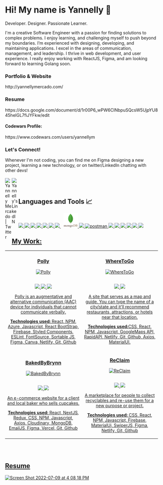 # Hi! My name is Yannelly 👋 
Developer. Designer. Passionate Learner. 

I'm a creative Software Engineer with a passion for finding solutions to complex problems. I enjoy learning, and challenging myself to push beyond my boundaries. I’m experienced with designing, developing, and maintaining applications. I excel in the areas of communication, management, and leadership. I thrive in web development, and user experience. I really enjoy working with ReactJS, Figma, and am looking forward to learning Golang soon. 

<h3> Portfolio & Website </h3>
http://yannellymercado.com/

<h3> Resume </h3>
https://docs.google.com/document/d/1r00P6_wPW6CINbpuSQcsW5UjpYU845helGL7fiJYFkw/edit

<h4>Codewars Profile: </h4>
https://www.codewars.com/users/yannellym
<!---
yannellym/yannellym is a ✨ special ✨ repository because its `README.md` (this file) appears on your GitHub profile.
You can click the Preview link to take a look at your changes.
--->

<h3>Let's Connect!</h3>
 Whenever I'm not coding, you can find me on Figma designing a new project, learning a new technology, or on twitter/LinkedIn chatting with other devs! 
 
 <br/>
 <br/>
<a href="https://twitter.com/disssbi_">
  <img align="left" alt="Yannelly Mercado | Twitter" width="22px" src="https://raw.githubusercontent.com/peterthehan/peterthehan/master/assets/twitter.svg" />
</a>
<a href="https://www.linkedin.com/in/yannellymercado/">
  <img align="left" alt="Yannelly's LinkedIN" width="22px" src="https://raw.githubusercontent.com/peterthehan/peterthehan/master/assets/linkedin.svg" />
</a>
<br>
<br>

<!-- Languages -->

## Languages and Tools 📈

<p align="left"> 
    <a href="https://developer.mozilla.org/en-US/docs/Web/JavaScript" target="_blank"> <img src="https://img.icons8.com/color/48/000000/javascript.png"/> </a> 
    <a href="https://www.w3.org/html/" target="_blank"> <img src="https://img.icons8.com/color/48/000000/html-5.png"/> 
    <a href="https://www.w3schools.com/css/" target="_blank"> <img src="https://img.icons8.com/color/48/000000/css3.png"/> 
    <a href="https://getbootstrap.com" target="_blank"> <img src="https://img.icons8.com/color/48/000000/bootstrap.png"/> 
    <a href="https://sass.com" target="_blank"> <img src="https://img.icons8.com/color/48/000000/sass.png"/> 
  <a href="https://getbootstrap.com" target="_blank"> <img src="https://img.icons8.com/office/48/000000/react.png"/> 
    <a style="padding-right:8px;" href="https://nodejs.org" target="_blank"> <img src="https://img.icons8.com/color/48/000000/nodejs.png"/>  
    <a href="https://www.mongodb.com/" target="_blank"> <img src="https://raw.githubusercontent.com/devicons/devicon/master/icons/mongodb/mongodb-original-wordmark.svg" alt="mongodb" width="48" height="48"/> 
	<a href="https://firebase.com" target="_blank"> <img src="https://img.icons8.com/color/48/000000/firebase.png"/>
    <a href="https://postman.com" target="_blank"> <img src="https://www.vectorlogo.zone/logos/getpostman/getpostman-icon.svg" alt="postman" width="45" height="45"/> </a>   
	<a href="https://graphql" target="_blank"> <img src="https://img.icons8.com/color/48/000000/graphql.png"/>  
    <a href="https://git-scm.com/" target="_blank"> <img src="https://img.icons8.com/color/48/000000/git.png"/> 
	 <a href="https://figma.com" target="_blank"> <img src="https://img.icons8.com/color/48/000000/figma.png"/> 
	<a href="https://mui.com" target="_blank"> <img src="https://img.icons8.com/color/48/000000/material-ui.png"/> 	
		<img src="https://img.icons8.com/color/48/000000/amazon-web-services.png"/>
		<img src="https://img.icons8.com/color/48/000000/azure-1.png"/>
		
	
</p>

<!-- Work-->

<h2 align="left">My Work: </h2>
<div align="center">
	<table>
		<tr>
		     <td width="50%">
			 <h3 align="center" color="green">Polly</h2>
			    <div align="center" >  
					<a href=>
						<img src="https://media.giphy.com/media/8VNS16lrTj0PQMMFgt/giphy.gif" alt="Polly" height="90%" />
						<a src="https://originalpollyapp.netlify.app" />
					</a>
					<br>
					<br>
					<p>
						<a href="https://github.com/yannellym/AAC_device" target="_blank">
							<img src="https://img.shields.io/badge/Repo-red?style=for-the-badge&logo=github"/>
						</a>  
						<a href="https://originalpollyapp.netlify.app" target="_blank">
							<img src="https://img.shields.io/badge/-Live APP-green?style=for-the-badge&color=008000"/>
						</a>
						<a href="https://azurepollyapp.netlify.app" target="_blank">
							<img src="https://img.shields.io/badge/-APP WITH AZURE-green?style=for-the-badge&color=008000"/>
						</a>
					</p>
					<p>Polly is an augmentative and alternative communication (AAC) device for individuals that cannot communicate verbally. </p>
				    <p><strong>Technologies used:</strong> React, NPM, Azure, Javascript, React BootStrap, Firebase, Styled Components, ESLint, FontSource, Sortable JS, Figma, Canva, Netlify, Git, Github</p>
				</div>
			</td>
			<td width="50%">
				<h3 align="center" color="green">WhereToGo</h2>
				<div align="center">  
					<a href=>
						<img src="https://media.giphy.com/media/5H7yrHim6CXt0kltKE/giphy.gif" alt="WhereToGo" height="100%" />
						<a src="https://deft-axolotl-60d6d5.netlify.app/" />
					</a>
					<br>
					<br>
					<p>
						<a href="https://github.com/yannellym/WhereToGo"_blank">
							<img src="https://img.shields.io/badge/Repo-red?style=for-the-badge&logo=github"/>
						</a>  
						<a href="https://deft-axolotl-60d6d5.netlify.app/" target="_blank">
							<img src="https://img.shields.io/badge/-website-green?style=for-the-badge&color=008000"/>
						</a>	
					</p>
					 <p>A site that serves as a map and guide. You can type the name of a city/state and it’ll recommend restaurants, attractions, or hotels near that location. </p>
				    <p><strong>Technologies used:</strong>CSS, React, NPM, Javascript, GoogleMaps API, RapidAPI, Netlify, Git, Github, Axios, MaterialUI.</p>
				</div>
	<tr>
																	       <td width="50%">
			 <h3 align="center" color="green">BakedByBrynn</h2>
			    <div align="center" >  
					<a href=>
						<img src="https://media.giphy.com/media/3PRMCqLVC66veuR2zD/giphy.gif" alt="BakedByBrynn" height="100%" />
						<a src="https://bakedbybrynn.vercel.app/" />
					</a>
					<br>
					<br>
					<p>
						<a href="https://github.com/yannellym/bakedByBrynn" target="_blank">
							<img src="https://img.shields.io/badge/Repo-red?style=for-the-badge&logo=github"/>
						</a>  
						<a href="https://bakedbybrynn.vercel.app/" target="_blank">
							<img src="https://img.shields.io/badge/-website-green?style=for-the-badge&color=008000"/>
						</a>	
					</p>
					<p> An e-commerce website for a client and local baker who sells cupcakes. </p>
				    <p><strong>Technologies used:</strong> React, NextJS, Redux, CSS, NPM, Javascript, Axios, Cloudinary, MongoDB, EmailJS, Figma, Vercel, Git, Github</p>
				</div>
		<td width="50%">
			<h3 align="center" color="green">ReClaim</h2>
			    <div align="center" >  
					<a href=>
						<img src="https://media.giphy.com/media/Rr4o5Ckre2Z8sCpR0d/giphy.gif" alt="ReClaim" height="100%" />
						<a src="https://reclaim-react.firebaseapp.com/" />
					</a>
					<br>
					<br>
					<p>
						<a href="https://github.com/yannellym/reclaim" target="_blank">
							<img src="https://img.shields.io/badge/Repo-red?style=for-the-badge&logo=github"/>
						</a>  
						<a href="https://reclaim-react.firebaseapp.com/" target="_blank">
							<img src="https://img.shields.io/badge/-website-green?style=for-the-badge&color=008000"/>
						</a>	
					</p>
					<p>A marketplace for people to collect recyclables and re-use them for a new purpose or project.</p>
				    <p><strong>Technologies used:</strong> CSS, React, NPM, Javascript, Firebase, MaterialUi, SwiperJS, Figma, Netlify, Git, Github</p>
				</div>
		</td>
	</table>
</div>
<br />
<br />
																	       
## Resume
![Screen Shot 2022-07-09 at 4 08 18 PM](https://user-images.githubusercontent.com/91508647/178121106-a7627a37-1331-453f-8dc7-297b84d0d134.png)


